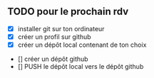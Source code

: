 ## TODO pour le prochain rdv 

- [x] installer git sur ton ordinateur
- [x] créer un profil sur github
- [x] créer un dépôt local contenant de ton choix
- [] créer un dépôt github
- [] PUSH  le dépôt local vers le dépôt github